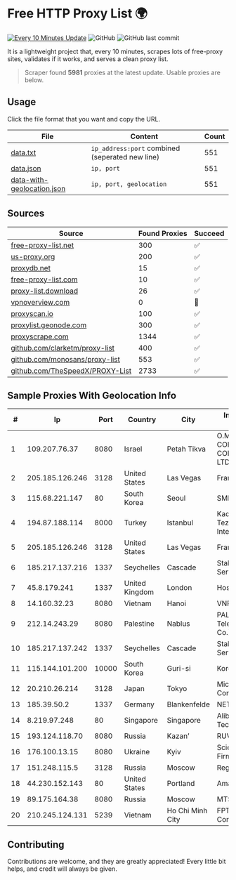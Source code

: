 
# Free HTTP Proxy List 🌍

[![Every 10 Minutes Update](https://github.com/mertguvencli/http-proxy-list/actions/workflows/main.yml/badge.svg?branch=main)](https://github.com/mertguvencli/http-proxy-list/actions/workflows/main.yml)
![GitHub](https://img.shields.io/github/license/mertguvencli/http-proxy-list)
![GitHub last commit](https://img.shields.io/github/last-commit/mertguvencli/http-proxy-list)

It is a lightweight project that, every 10 minutes, scrapes lots of free-proxy sites, validates if it works, and serves a clean proxy list.


> Scraper found **5981** proxies at the latest update. Usable proxies are below.

## Usage

Click the file format that you want and copy the URL.


|File|Content|Count|
|----|-------|-----|
|[data.txt](https://raw.githubusercontent.com/mertguvencli/http-proxy-list/main/proxy-list/data.txt)|`ip_address:port` combined (seperated new line)|551|
|[data.json](https://raw.githubusercontent.com/mertguvencli/http-proxy-list/main/proxy-list/data.json)|`ip, port`|551|
|[data-with-geolocation.json](https://raw.githubusercontent.com/mertguvencli/http-proxy-list/main/proxy-list/data-with-geolocation.json)|`ip, port, geolocation`|551|

## Sources

|Source|Found Proxies|Succeed|
|------|-------------|-------|
|[free-proxy-list.net](https://free-proxy-list.net)|300|✅|
|[us-proxy.org](https://www.us-proxy.org)|200|✅|
|[proxydb.net](http://proxydb.net)|15|✅|
|[free-proxy-list.com](https://free-proxy-list.com/?page=&port=&type%5B%5D=http&type%5B%5D=https&up_time=0&search=Search)|10|✅|
|[proxy-list.download](https://www.proxy-list.download/HTTP)|26|✅|
|[vpnoverview.com](https://vpnoverview.com/privacy/anonymous-browsing/free-proxy-servers)|0|🚫|
|[proxyscan.io](https://www.proxyscan.io)|100|✅|
|[proxylist.geonode.com](https://proxylist.geonode.com/api/proxy-list?limit=300&page=1&sort_by=lastChecked&sort_type=desc&protocols=http,https)|300|✅|
|[proxyscrape.com](https://api.proxyscrape.com/v2/?request=displayproxies&protocol=http&timeout=10000&country=all&ssl=all&anonymity=all)|1344|✅|
|[github.com/clarketm/proxy-list](https://raw.githubusercontent.com/clarketm/proxy-list/master/proxy-list-raw.txt)|400|✅|
|[github.com/monosans/proxy-list](https://raw.githubusercontent.com/monosans/proxy-list/main/proxies/http.txt)|553|✅|
|[github.com/TheSpeedX/PROXY-List](https://raw.githubusercontent.com/TheSpeedX/PROXY-List/master/http.txt)|2733|✅|


## Sample Proxies With Geolocation Info

|#|Ip|Port|Country|City|Internet Service Provider|
|-|--|----|-------|----|-------------------------|
|1|109.207.76.37|8080|Israel|Petah Tikva|O.M.C. COMPUTERS & COMMUNICATIONS LTD|
|2|205.185.126.246|3128|United States|Las Vegas|FranTech Solutions|
|3|115.68.221.147|80|South Korea|Seoul|SMILESERV|
|4|194.87.188.114|8000|Turkey|Istanbul|Kadir Huseyin Tezcan Nosspeed Internet Teknolojileri|
|5|205.185.126.246|3128|United States|Las Vegas|FranTech Solutions|
|6|185.217.137.216|1337|Seychelles|Cascade|Stallion Network Services Limited|
|7|45.8.179.241|1337|United Kingdom|London|Hostland LLC|
|8|14.160.32.23|8080|Vietnam|Hanoi|VNPT-VNNIC|
|9|212.14.243.29|8080|Palestine|Nablus|PALTEL (Palestine Telecommunications Co.).|
|10|185.217.137.242|1337|Seychelles|Cascade|Stallion Network Services Limited|
|11|115.144.101.200|10000|South Korea|Guri-si|Korea Telecom|
|12|20.210.26.214|3128|Japan|Tokyo|Microsoft Corporation|
|13|185.39.50.2|1337|Germany|Blankenfelde|NETZNUTZ|
|14|8.219.97.248|80|Singapore|Singapore|Alibaba (US) Technology Co., Ltd.|
|15|193.124.118.70|8080|Russia|Kazan’|RUVDS|
|16|176.100.13.15|8080|Ukraine|Kyiv|Scientific -Industrial Firm "Volz" Ltd|
|17|151.248.115.5|3128|Russia|Moscow|Reg.Ru|
|18|44.230.152.143|80|United States|Portland|Amazon.com, Inc.|
|19|89.175.164.38|8080|Russia|Moscow|MTS PJSC|
|20|210.245.124.131|5239|Vietnam|Ho Chi Minh City|FPT Telecom Company|



## Contributing

Contributions are welcome, and they are greatly appreciated! Every
little bit helps, and credit will always be given.

